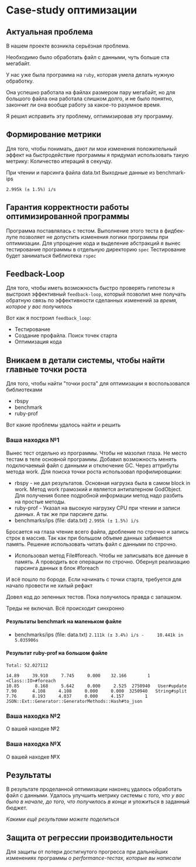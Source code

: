 # Case-study оптимизации

## Актуальная проблема
В нашем проекте возникла серьёзная проблема.

Необходимо было обработать файл с данными, чуть больше ста мегабайт.

У нас уже была программа на `ruby`, которая умела делать нужную обработку.

Она успешно работала на файлах размером пару мегабайт, но для большого файла она работала слишком долго, и не было понятно, закончит ли она вообще работу за какое-то разумное время.

Я решил исправить эту проблему, оптимизировав эту программу.

## Формирование метрики
Для того, чтобы понимать, дают ли мои изменения положительный эффект на быстродействие программы я придумал использовать такую метрику: Количество итераций в секунду. 

При чтении и парсинга файла data.txt Выходные данные из benchmark-ips

`2.995k (± 1.5%) i/s` 

## Гарантия корректности работы оптимизированной программы
Программа поставлялась с тестом. 
Выполнение этого теста в фидбек-лупе позволяет не допустить изменения логики программы при оптимизации.
Для упрощение кода и выделение абстракций я вынес тестирование программы в отдельную директорию `spec`
Тестирование будет заниматься библиотека `rspec`
## Feedback-Loop
Для того, чтобы иметь возможность быстро проверять гипотезы я выстроил эффективный `feedback-loop`, который позволил мне получать обратную связь по эффективности сделанных изменений за *время, которое у вас получилось*

Вот как я построил `feedback_loop`: 

* Тестирование
* Создание профайла. Поиск точек старта
* Оптимизация кода

## Вникаем в детали системы, чтобы найти главные точки роста
Для того, чтобы найти "точки роста" для оптимизации я воспользовался библиотеками

- rbspy
- benchmark
- ruby-prof

Вот какие проблемы удалось найти и решить

### Ваша находка №1
Вынес тест отдельно из программы. Чтобы не мазолил глаза. Не место тестам в теле основной программы.
Добавил возможность менять подключаемый файл с данными и отключение GC. Через аттрибуты метода work.
Для поиска точки роста использовал профилировщики:
* rbspy - не дал результатов. Основная нагрузка была в самом block in work. Метод work грамозкий и является антипатерном GodObject. 
Для получения более подробной информации метод надо разбить на простые методы. 
* ruby-prof - Указал на высокую нагрузку CPU при чтении и записи данных. А так же при парсинге даты.
* benchmarks/ips (file: data.txt)
`2.995k (± 1.5%) i/s`

Бросается на глаза чтение всего файла, дробление по строчно и запись строк в массив. 
Так как при большом объеме данных забивается память. Решение использовать читать файл с данными по строчно.

* Использовал метод File#foreach. Чтобы не записывать все данные в память. А проводить все операции по строчно.
Обернул реализацию парсинга данных в блок #foreach

И всё пошло по бороде. Если начинать с точки старта, требуется для начало провести не хилый рефакт

Довел код до зеленных тестов. Пока получилось правда с запашком. 

Треды не включал. Всё происходит синхронно

#### Результаты benchmark на маленьком файле

* benchmarks/ips (file: data.txt)
`2.111k (± 3.4%) i/s -     10.441k in   5.035906s`

#### Результат ruby-prof на большом файле
```
Total: 52.027112 

14.89     39.910     7.745     0.000    32.166        1   <Class::IO>#foreach
10.85      8.168     5.642     0.000     2.525  2750940   User#update
7.90      4.108     4.108     0.000     0.000  3250940   String#split
7.76      8.193     4.037     0.000     4.157        1   JSON::Ext::Generator::GeneratorMethods::Hash#to_json
```


### Ваша находка №2
О вашей находке №2

### Ваша находка №X
О вашей находке №X

## Результаты
В результате проделанной оптимизации наконец удалось обработать файл с данными.
Удалось улучшить метрику системы с *того, что у вас было в начале, до того, что получилось в конце* и уложиться в заданный бюджет.

*Какими ещё результами можете поделиться*

## Защита от регрессии производительности
Для защиты от потери достигнутого прогресса при дальнейших изменениях программы *о performance-тестах, которые вы написали*
